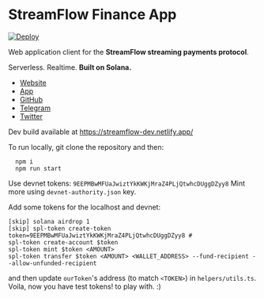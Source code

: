 # StreamFlow Finance App

[![Deploy](https://github.com/StreamFlow-Finance/streamflow-app/actions/workflows/gh-pages-prod.yml/badge.svg)](https://github.com/StreamFlow-Finance/streamflow-app/actions/workflows/gh-pages-prod.yml)

Web application client for the **StreamFlow streaming payments protocol**.

Serverless. Realtime. **Built on Solana.**

- [Website](https://streamflow.finance)
- [App](https://app.streamflow.finance)
- [GitHub](https://github.com/streamflow-finance)
- [Telegram](https://t.me/streamflow_fi)
- [Twitter](https://twitter.com/streamflow_fi)

Dev build available at https://streamflow-dev.netlify.app/

To run locally, git clone the repository and then:

```
  npm i
  npm run start
```

Use devnet tokens: `9EEPMBwMFUaJwiztYkKWKjMraZ4PLjQtwhcDUggDZyy8`
Mint more using `devnet-authority.json` key.


Add some tokens for the localhost and devnet:
```
[skip] solana airdrop 1
[skip] spl-token create-token
token=9EEPMBwMFUaJwiztYkKWKjMraZ4PLjQtwhcDUggDZyy8 #
spl-token create-account $token
spl-token mint $token <AMOUNT>
spl-token transfer $token <AMOUNT> <WALLET_ADDRESS> --fund-recipient --allow-unfunded-recipient
```

and then update `ourToken`'s address (to match `<TOKEN>`) in `helpers/utils.ts`. Voila, now you have test tokens! to play with. :)
